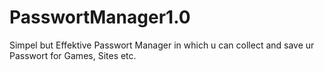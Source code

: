 # PasswortManager1.0
Simpel but Effektive Passwort Manager in which u can collect and save ur Passwort for Games, Sites etc. 
